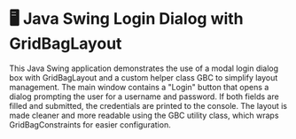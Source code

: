 # 🖥️ Java Swing Login Dialog with GridBagLayout

This Java Swing application demonstrates the use of a modal login dialog box with GridBagLayout and a custom helper class GBC to simplify layout management.
The main window contains a "Login" button that opens a dialog prompting the user for a username and password.
If both fields are filled and submitted, the credentials are printed to the console. 
The layout is made cleaner and more readable using the GBC utility class, which wraps GridBagConstraints for easier configuration.
